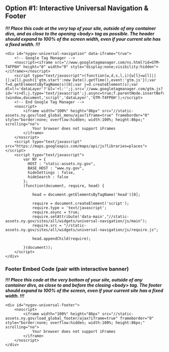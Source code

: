 ## Option #1: Interactive Universal Navigation & Footer


___!!! Place this code at the very top of your site, outside of any container divs, and as close to the opening \<body\> tag as possible. The header should expand to 100% of the screen width, even if your current site has a fixed width. !!!___


```
<div id="nygov-universal-navigation" data-iframe="true">
    <!-- Google Tag Manager -->
    <noscript><iframe src="//www.googletagmanager.com/ns.html?id=GTM-T4FP6H" height="0" width="0" style="display:none;visibility:hidden"></iframe></noscript>
    <script type="text/javascript">(function(w,d,s,l,i){w[l]=w[l]||[];w[l].push({'gtm.start':new Date().getTime(),event:'gtm.js'});var f=d.getElementsByTagName(s)[0];var j=d.createElement(s);var dl=l!='dataLayer'?'&l='+l:'';j.src='//www.googletagmanager.com/gtm.js?id='+i+dl;j.type='text/javascript';j.async=true;f.parentNode.insertBefore(j,f);})(window,document,'script','dataLayer','GTM-T4FP6H');</script>
    <!-- End Google Tag Manager -->
    <noscript>
        <iframe width="100%" height="86px" src="//static-assets.ny.gov/load_global_menu/ajax?iframe=true" frameborder="0" style="border:none; overflow:hidden; width:100%; height:86px;" scrolling="no">
            Your browser does not support iFrames
        </iframe>
    </noscript>
    <script type="text/javascript" src="https://maps.googleapis.com/maps/api/js?libraries=places"></script>
    <script type="text/javascript">
        var NY = {
          HOST : "static-assets.ny.gov",
          BASE_HOST : "www.ny.gov",
          hideSettings : false,
          hideSearch : false
        };
        (function(document, require, head) {

            head = document.getElementsByTagName('head')[0];

            require = document.createElement('script');
            require.type = 'text/javascript';
            require.async = true;
            require.setAttribute('data-main',"//static-assets.ny.gov/sites/all/widgets/universal-navigation/js/main");
            require.src = "//static-assets.ny.gov/sites/all/widgets/universal-navigation/js/require.js";

            head.appendChild(require);

        }(document));
    </script>
</div>
```
### Footer Embed Code (pair with interactive banner)

 ___!!! Place this code at the very bottom of your site, outside of any container divs, as close to and before the closing \<body\> tag. The footer should expand to 100% of the screen, even if your current site has a fixed width. !!!___


```
<div id="nygov-universal-footer">
    <noscript>
        <iframe width="100%" height="86px" src="//static-assets.ny.gov/load_global_footer/ajax?iframe=true" frameborder="0" style="border:none; overflow:hidden; width:100%; height:86px;" scrolling="no">
            Your browser does not support iFrames
        </iframe>
    </noscript>
</div>

```

